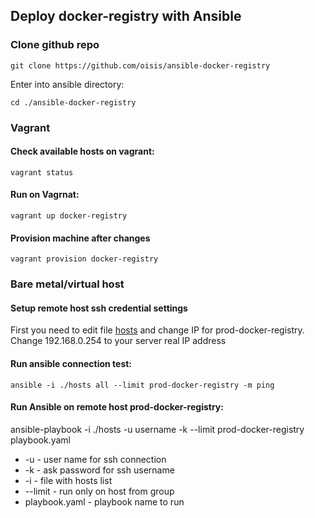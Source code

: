 ## Deploy docker-registry with Ansible

### Clone github repo
```git clone https://github.com/oisis/ansible-docker-registry```

Enter into ansible directory:

```cd ./ansible-docker-registry```

### Vagrant

#### Check available hosts on vagrant:
```vagrant status```

#### Run on Vagrnat:
```vagrant up docker-registry```

#### Provision machine after changes
```vagrant provision docker-registry```

### Bare metal/virtual host

#### Setup remote host ssh credential settings
First you need to edit file [hosts](https://github.com/oisis/ansible-docker-registry) and change IP for prod-docker-registry.
Change 192.168.0.254 to your server real IP address

#### Run ansible connection test:
```ansible -i ./hosts all --limit prod-docker-registry -m ping```

#### Run Ansible on remote host prod-docker-registry:
ansible-playbook -i ./hosts -u username -k --limit prod-docker-registry playbook.yaml

- -u - user name for ssh connection
- -k - ask password for ssh username
- -i - file with hosts list
- --limit - run only on host from group
- playbook.yaml - playbook name to run
